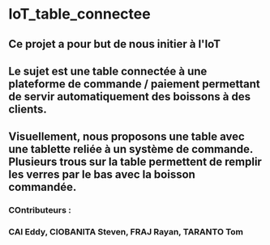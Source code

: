 # IoT_table_connectee

## Ce projet a pour but de nous initier à l'IoT

## Le sujet est une table connectée à une plateforme de commande / paiement permettant de servir automatiquement des boissons à des clients.

## Visuellement, nous proposons une table avec une tablette reliée à un système de commande. Plusieurs trous sur la table permettent de remplir les verres par le bas avec la boisson commandée.

### COntributeurs : 
### CAI Eddy, CIOBANITA Steven, FRAJ Rayan, TARANTO Tom

